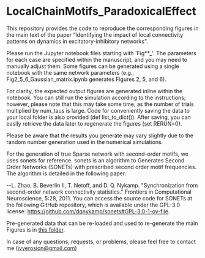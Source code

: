 # LocalChainMotifs_ParadoxicalEffect
 This repository provides the code to reproduce the corresponding figures in the main text of the paper “Identifying the impact of local connectivity patterns on dynamics in excitatory-inhibitory networks”.

Please run the Jupyter notebook files starting with 'Fig**_'. The parameters for each case are specified within the manuscript, and you may need to manually adjust them. Some figures can be generated using a single notebook with the same network parameters (e.g., Fig2_5_6_Gaussian_matrix.ipynb generates Figures 2, 5, and 6).

For clarity, the expected output figures are generated inline within the notebook. You can still run the simulation according to the instructions; however, please note that this may take some time, as the number of trials multiplied by num_taus is large. Code for conveniently saving the data to your local folder is also provided (def list_to_dict()). After saving, you can easily retrieve the data later to regenerate the figures (set RERUN=0).

Please be aware that the results you generate may vary slightly due to the random number generation used in the numerical simulations.

For the generation of true Sparse network with second-order motifs, we uses sonets for reference. sonets is an algorithm to Generates Second Order Networks (SONETs) with prescribed second order motif frequencies. The algorithm is detailed in the following paper:

--L. Zhao, B. Beverlin II, T. Netoff, and D. Q. Nykamp. "Synchronization from second-order network connectivity statistics." Frontiers in Computational Neuroscience, 5:28, 2011.
You can access the source code for SONETs at the following GitHub repository, which is available under the GPL-3.0 license: https://github.com/dqnykamp/sonets#GPL-3.0-1-ov-file.

Pre-generated data that can be re-loaded and used to re-generate the main Figures is in [this folder](https://www.dropbox.com/scl/fo/jbo2m59tpsvz2mzkpq8q6/AMN-YXiFLY1A872MWzgzsiQ?rlkey=0l2yyw95ycp76ycb83mmh6h5z&st=d36mt48h&dl=0).

In case of any questions, requests, or problems, please feel free to contact me (ivyerosion@gmail.com)
